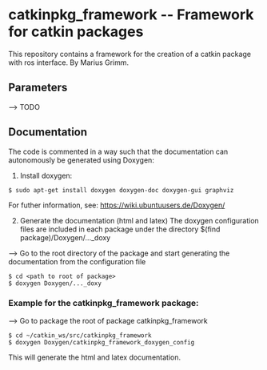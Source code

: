 # catkinpkg_framework -- Framework for catkin packages
This repository contains a framework for the creation of a catkin package with ros interface. By Marius Grimm. 

## Parameters
--> TODO

## Documentation
The code is commented in a way such that the documentation can autonomously be generated using Doxygen:

1. Install doxygen:
```
$ sudo apt-get install doxygen doxygen-doc doxygen-gui graphviz 
```
For futher information, see: https://wiki.ubuntuusers.de/Doxygen/ 

2. Generate the documentation (html and latex)
The doxygen configuration files are included in each package under the directory $(find package)/Doxygen/..._doxy

--> Go to the root directory of the package and start generating the documentation from the configuration file
```
$ cd <path to root of package>
$ doxygen Doxygen/..._doxy
```

### Example for the catkinpkg_framework package:
--> Go to package the root of package catkinpkg_framework
```
$ cd ~/catkin_ws/src/catkinpkg_framework
$ doxygen Doxygen/catkinpkg_framework_doxygen_config
```

This will generate the html and latex documentation.
